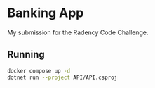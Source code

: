 # Banking App
My submission for the Radency Code Challenge.

## Running 

```sh
docker compose up -d
dotnet run --project API/API.csproj
```